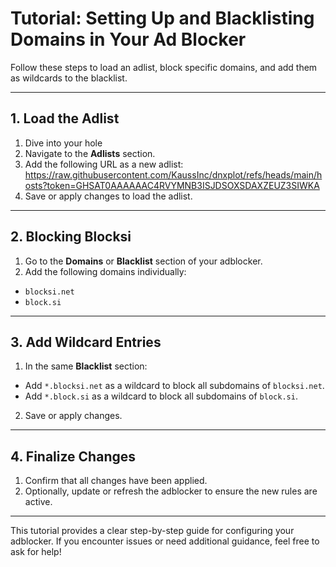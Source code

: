 # Tutorial: Setting Up and Blacklisting Domains in Your Ad Blocker

Follow these steps to load an adlist, block specific domains, and add them as wildcards to the blacklist.

---

## 1. Load the Adlist
1. Dive into your hole
2. Navigate to the **Adlists** section.
3. Add the following URL as a new adlist: https://raw.githubusercontent.com/KaussInc/dnxplot/refs/heads/main/hosts?token=GHSAT0AAAAAAC4RVYMNB3ISJDSOXSDAXZEUZ3SIWKA
4. Save or apply changes to load the adlist.

---

## 2. Blocking Blocksi
1. Go to the **Domains** or **Blacklist** section of your adblocker.
2. Add the following domains individually:
- `blocksi.net`
- `block.si`

---

## 3. Add Wildcard Entries
1. In the same **Blacklist** section:
- Add `*.blocksi.net` as a wildcard to block all subdomains of `blocksi.net`.
- Add `*.block.si` as a wildcard to block all subdomains of `block.si`.
2. Save or apply changes.

---

## 4. Finalize Changes
1. Confirm that all changes have been applied.
2. Optionally, update or refresh the adblocker to ensure the new rules are active.

---

This tutorial provides a clear step-by-step guide for configuring your adblocker. If you encounter issues or need additional guidance, feel free to ask for help!
